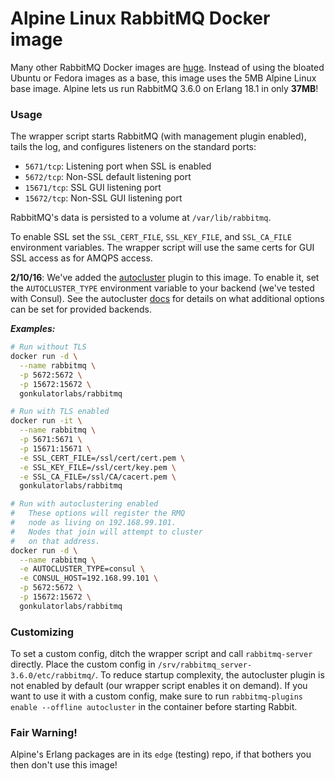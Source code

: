 # Alpine Linux RabbitMQ Docker image
Many other RabbitMQ Docker images are [huge](https://imagelayers.io/?images=rabbitmq:latest,frodenas%2Frabbitmq:latest,tutum%2Frabbitmq:latest).  Instead of using the bloated Ubuntu or Fedora images as a base, this image uses the 5MB Alpine Linux base image.  Alpine lets us run RabbitMQ 3.6.0 on Erlang 18.1 in only **37MB**!

### Usage
The wrapper script starts RabbitMQ (with management plugin enabled), tails the log, and configures listeners on the standard ports:
  - `5671/tcp`: Listening port when SSL is enabled
  - `5672/tcp`: Non-SSL default listening port
  - `15671/tcp`: SSL GUI listening port
  - `15672/tcp`: Non-SSL GUI listening port

RabbitMQ's data is persisted to a volume at `/var/lib/rabbitmq`.

To enable SSL set the `SSL_CERT_FILE`, `SSL_KEY_FILE`, and `SSL_CA_FILE` environment variables.  The wrapper script will use the same certs for GUI SSL access as for AMQPS access.

**2/10/16**: We've added the [autocluster](https://github.com/aweber/rabbitmq-autocluster) plugin to this image. To enable it, set the `AUTOCLUSTER_TYPE` environment variable to your backend (we've tested with Consul). See the autocluster [docs](https://github.com/aweber/rabbitmq-autocluster#configuration) for details on what additional options can be set for provided backends.

***Examples:***
```bash
# Run without TLS
docker run -d \
  --name rabbitmq \
  -p 5672:5672 \
  -p 15672:15672 \
  gonkulatorlabs/rabbitmq
```

```bash
# Run with TLS enabled
docker run -it \
  --name rabbitmq \
  -p 5671:5671 \
  -p 15671:15671 \
  -e SSL_CERT_FILE=/ssl/cert/cert.pem \
  -e SSL_KEY_FILE=/ssl/cert/key.pem \
  -e SSL_CA_FILE=/ssl/CA/cacert.pem \
  gonkulatorlabs/rabbitmq
```

```bash
# Run with autoclustering enabled
#   These options will register the RMQ
#   node as living on 192.168.99.101.
#   Nodes that join will attempt to cluster
#   on that address.
docker run -d \
  --name rabbitmq \
  -e AUTOCLUSTER_TYPE=consul \
  -e CONSUL_HOST=192.168.99.101 \
  -p 5672:5672 \
  -p 15672:15672 \
  gonkulatorlabs/rabbitmq
```

### Customizing
To set a custom config, ditch the wrapper script and call `rabbitmq-server` directly.  Place the custom config in `/srv/rabbitmq_server-3.6.0/etc/rabbitmq/`. To reduce startup complexity, the autocluster plugin is not enabled by default (our wrapper script enables it on demand). If you want to use it with a custom config, make sure to run `rabbitmq-plugins enable --offline autocluster` in the container before starting Rabbit.

### Fair Warning!
Alpine's Erlang packages are in its `edge` (testing) repo, if that bothers you then don't use this image!
